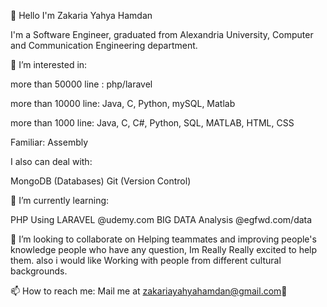 👋 Hello I'm Zakaria Yahya Hamdan

I'm a Software Engineer, graduated from Alexandria University, Computer and Communication Engineering department.

👀 I’m interested in:

more than 50000 line : php/laravel

more than 10000 line: Java, C, Python, mySQL, Matlab

more than 1000 line: Java, C, C#, Python, SQL, MATLAB, HTML, CSS

Familiar: Assembly

I also can deal with:

MongoDB (Databases)
Git (Version Control)

🌱 I’m currently learning:

PHP Using LARAVEL @udemy.com
BIG DATA Analysis  @egfwd.com/data

💞️ I’m looking to collaborate on Helping teammates and improving people's knowledge people who have any question, Im Really Really excited to help them. also i would like Working with people from different cultural backgrounds.

📫 How to reach me:
Mail me at <a href="mailto:zakariayahyahamdan@gmail.com">zakariayahyahamdan@gmail.com</a>&#129313;
